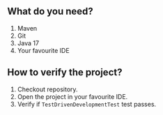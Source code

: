 ## What do you need?
1. Maven
2. Git
3. Java 17
4. Your favourite IDE

## How to verify the project?
1. Checkout repository.
2. Open the project in your favourite IDE.
3. Verify if `TestDrivenDevelopmentTest` test passes.